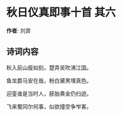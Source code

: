 # 秋日仪真即事十首  其六

**作者**: 刘弇

## 诗词内容

秋入前山瘦如刻，楚弄吴吹沸江国。

鱼龙爵马安在哉，粉白黛黑埋真色。

迎銮谁是当时人，胚胎黄金仍扫迹。

飞来蜀冈尔何事，似欲撞空争岝峉。

